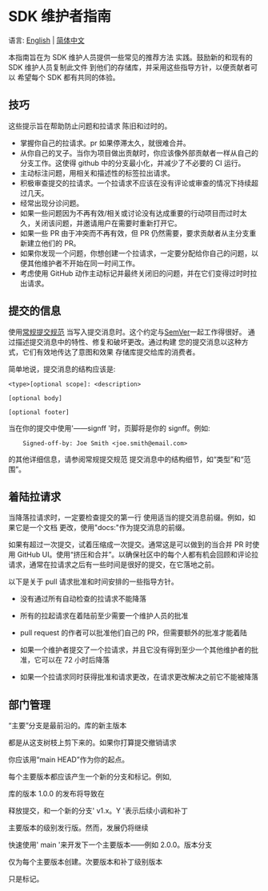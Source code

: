# SDK 维护者指南

语言: [English](../../docs/SDK-maintainer-guidelines.md) | [简体中文](SDK-maintainer-guidelines.md)

<!-- no verify-specs -->

本指南旨在为 SDK 维护人员提供一些常见的推荐方法
实践。鼓励新的和现有的 SDK 维护人员复制此文件
到他们的存储库，并采用这些指导方针，以便贡献者可以
希望每个 SDK 都有共同的体验。

## 技巧

这些提示旨在帮助防止问题和拉请求
陈旧和过时的。

- 掌握你自己的拉请求。pr 如果停滞太久，就很难合并。
- 从你自己的叉子。当你为项目做出贡献时，你应该像外部贡献者一样从自己的分支工作。这使得 github 中的分支最小化，并减少了不必要的 CI 运行。
- 主动标注问题，用相关和描述性的标签拉出请求。
- 积极审查提交的拉请求。一个拉请求不应该在没有评论或审查的情况下持续超过几天。
- 经常出现分诊问题。
- 如果一些问题因为不再有效/相关或讨论没有达成重要的行动项目而过时太久，关闭该问题，并邀请用户在需要时重新打开它。
- 如果一些 PR 由于冲突而不再有效，但 PR 仍然需要，要求贡献者从主分支重新建立他们的 PR。
- 如果你发现一个问题，你想创建一个拉请求，一定要分配给你自己的问题，以便其他维护者不开始在同一时间工作。
- 考虑使用 GitHub 动作主动标记并最终关闭旧的问题，并在它们变得过时时拉出请求。

## 提交的信息

使用[常规提交规范](https://www.conventionalcommits.org/en/v1.0.0/)
当写入提交消息时。这个约定与[SemVer](http://semver.org/)一起工作得很好。
通过描述提交消息中的特性、修复和破坏更改。通过构建
您的提交消息以这种方式，它们有效地传达了意图和效果
存储库提交给库的消费者。

简单地说，提交消息的结构应该是:

```
<type>[optional scope]: <description>

[optional body]

[optional footer]
```

当在你的提交中使用'——signff '时，页脚将是你的 signff。例如:

```
    Signed-off-by: Joe Smith <joe.smith@email.com>
```

的其他详细信息，请参阅常规提交规范
提交消息中的结构细节，如“类型”和“范围”。

## 着陆拉请求

当降落拉请求时，一定要检查提交的第一行
使用适当的提交消息前缀。例如，如果它是一个文档
更改，使用"docs:"作为提交消息的前缀。

如果有超过一次提交，试着压缩成一次提交。通常这是可以做到的当合并 PR 时使用 GitHub UI。使用“挤压和合并”。以确保社区中的每个人都有机会回顾和评论拉请求，通常在拉请求之后有一些时间是很好的提交，在它落地之前。

以下是关于 pull 请求批准和时间安排的一些指导方针。

- 没有通过所有自动检查的拉请求不能降落

- 所有的拉起请求在着陆前至少需要一个维护人员的批准

- pull request 的作者可以批准他们自己的 PR，但需要额外的批准才能着陆

- 如果一个维护者提交了一个拉请求，并且它没有得到至少一个其他维护者的批准，它可以在 72 小时后降落

- 如果一个拉请求同时获得批准和请求更改，在请求更改解决之前它不能被降落

## 部门管理

“主要”分支是最前沿的。库的新主版本

都是从这支树枝上剪下来的。如果你打算提交撤销请求

你应该用“main HEAD”作为你的起点。

每个主要版本都应该产生一个新的分支和标记。例如,

库的版本 1.0.0 的发布将导致在

释放提交，和一个新的分支' v1.x。Y '表示后续小调和补丁

主要版本的级别发行版。然而，发展仍将继续

快速使用' main '来开发下一个主要版本——例如 2.0.0。版本分支

仅为每个主要版本创建。次要版本和补丁级别版本

只是标记。
